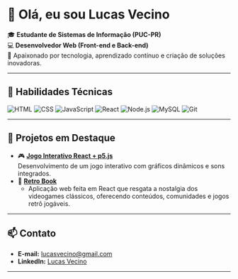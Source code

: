 # 👋 Olá, eu sou Lucas Vecino

🎓 **Estudante de Sistemas de Informação (PUC-PR)**  
💻 **Desenvolvedor Web (Front-end e Back-end)**  
🚀 Apaixonado por tecnologia, aprendizado contínuo e criação de soluções inovadoras.

---

## 🔧 **Habilidades Técnicas**

![HTML](https://img.shields.io/badge/HTML5-E34F26?style=for-the-badge&logo=html5&logoColor=white)
![CSS](https://img.shields.io/badge/CSS3-1572B6?style=for-the-badge&logo=css3&logoColor=white)
![JavaScript](https://img.shields.io/badge/JavaScript-F7DF1E?style=for-the-badge&logo=javascript&logoColor=black)
![React](https://img.shields.io/badge/React-20232A?style=for-the-badge&logo=react&logoColor=61DAFB)
![Node.js](https://img.shields.io/badge/Node.js-43853D?style=for-the-badge&logo=node.js&logoColor=white)
![MySQL](https://img.shields.io/badge/MySQL-005C84?style=for-the-badge&logo=mysql&logoColor=white)
![Git](https://img.shields.io/badge/Git-F05032?style=for-the-badge&logo=git&logoColor=white)

---

## 📌 **Projetos em Destaque**

- 🎮 **[Jogo Interativo React + p5.js](https://github.com/Luhvecino/p5-react-jam3)**  
  Desenvolvimento de um jogo interativo com gráficos dinâmicos e sons integrados.
- 👾 **[Retro Book](https://github.com/RenanH19/retro-book)**
    * Aplicação web feita em React que resgata a nostalgia dos videogames clássicos, oferecendo conteúdos, comunidades e jogos retrô jogáveis.
        
---

## 📫 **Contato**

- **E-mail:** lucasvecino@gmail.com  
- **LinkedIn:** [Lucas Vecino](https://www.linkedin.com/in/lucas-vecino-5096a73a/)

---
